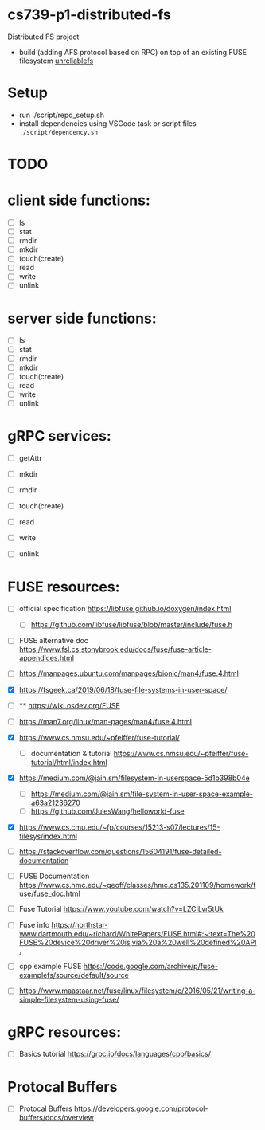 # cs739-p1-distributed-fs
Distributed FS project

- build (adding AFS protocol based on RPC) on top of an existing FUSE filesystem [unreliablefs](https://github.com/ligurio/unreliablefs)



# Setup

- run ./script/repo_setup.sh
- install dependencies using VSCode task or script files `./script/dependency.sh`

# TODO 
# client side functions:
- [ ] ls
- [ ] stat
- [ ] rmdir
- [ ] mkdir
- [ ] touch(create)
- [ ] read
- [ ] write
- [ ] unlink

# server side functions:
- [ ] ls
- [ ] stat
- [ ] rmdir
- [ ] mkdir
- [ ] touch(create)
- [ ] read
- [ ] write
- [ ] unlink

# gRPC services:
- [ ] getAttr
- [ ] mkdir
- [ ] rmdir
- [ ] touch(create)
- [ ] read
- [ ] write
- [ ] unlink


# FUSE resources: 

- [ ] official specification <https://libfuse.github.io/doxygen/index.html> 
  - [ ] <https://github.com/libfuse/libfuse/blob/master/include/fuse.h>
- [ ] FUSE alternative doc <https://www.fsl.cs.stonybrook.edu/docs/fuse/fuse-article-appendices.html>
- [ ] <https://manpages.ubuntu.com/manpages/bionic/man4/fuse.4.html>
- [x] <https://fsgeek.ca/2019/06/18/fuse-file-systems-in-user-space/>
- [ ] ** <https://wiki.osdev.org/FUSE>
- [ ] <https://man7.org/linux/man-pages/man4/fuse.4.html>
- [x] <https://www.cs.nmsu.edu/~pfeiffer/fuse-tutorial/>
  - [ ] documentation & tutorial <https://www.cs.nmsu.edu/~pfeiffer/fuse-tutorial/html/index.html>
- [x] <https://medium.com/@jain.sm/filesystem-in-userspace-5d1b398b04e>
  - [ ] <https://medium.com/@jain.sm/file-system-in-user-space-example-a63a21236270>
  - [ ] <https://github.com/JulesWang/helloworld-fuse>
- [x] <https://www.cs.cmu.edu/~fp/courses/15213-s07/lectures/15-filesys/index.html>
- [ ] <https://stackoverflow.com/questions/15604191/fuse-detailed-documentation>
- [ ] FUSE Documentation <https://www.cs.hmc.edu/~geoff/classes/hmc.cs135.201109/homework/fuse/fuse_doc.html>
- [ ] Fuse Tutorial <https://www.youtube.com/watch?v=LZCILvr5tUk> 
- [ ] Fuse info <https://northstar-www.dartmouth.edu/~richard/WhitePapers/FUSE.html#:~:text=The%20FUSE%20device%20driver%20is,via%20a%20well%20defined%20API.>
- [ ] cpp example FUSE <https://code.google.com/archive/p/fuse-examplefs/source/default/source>
- [ ] <https://www.maastaar.net/fuse/linux/filesystem/c/2016/05/21/writing-a-simple-filesystem-using-fuse/>


# gRPC resources:
- [ ] Basics tutorial <https://grpc.io/docs/languages/cpp/basics/>

# Protocal Buffers
- [ ] Protocal Buffers <https://developers.google.com/protocol-buffers/docs/overview>



